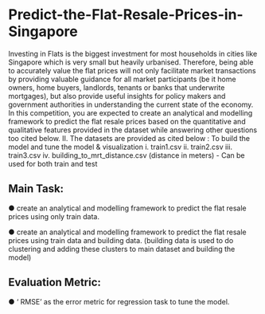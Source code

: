 # Predict-the-Flat-Resale-Prices-in-Singapore

Investing in Flats is the biggest investment for most households in cities like Singapore which is very
small but heavily urbanised. Therefore, being able to accurately value the flat prices will not only
facilitate market transactions by providing valuable guidance for all market participants (be it home
owners, home buyers, landlords, tenants or banks that underwrite mortgages), but also provide
useful insights for policy makers and government authorities in understanding the current state of
the economy.
In this competition, you are expected to create an analytical and modelling framework to predict the
flat resale prices based on the quantitative and qualitative features provided in the dataset while
answering other questions too cited below.
II. The datasets are provided as cited below :
To build the model and tune the model & visualization
i. train1.csv
ii. train2.csv
iii. train3.csv
iv. building_to_mrt_distance.csv (distance in meters) - Can be used for both train and test

## Main Task:
● create an analytical and modelling framework to predict the flat resale prices using only train data.

● create an analytical and modelling framework to predict the flat resale prices using train data and building data.
(building data is used to do clustering and adding these clusters to main dataset and building  the model)

## Evaluation Metric:
● ‘ RMSE’ as the error metric for regression task to tune the model.


